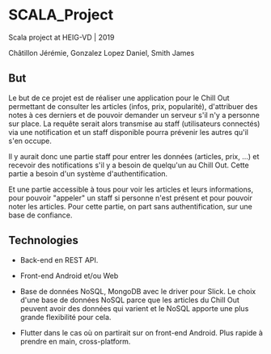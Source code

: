 # SCALA_Project

Scala project at HEIG-VD | 2019

Châtillon Jérémie, Gonzalez Lopez Daniel, Smith James

## But

Le but de ce projet est de réaliser une application pour le Chill Out permettant de consulter les articles (infos, prix, popularité), d'attribuer des notes à ces derniers et de pouvoir demander un serveur s'il n'y a personne sur place. La requête serait alors transmise au staff (utilisateurs connectés) via une notification et un staff disponible pourra prévenir les autres qu'il s'en occupe.

Il y aurait donc une partie staff pour entrer les données (articles, prix, ...) et recevoir des notifications s'il y a besoin de quelqu'un au Chill Out. Cette partie a besoin d'un système d'authentification.

Et une partie accessible à tous pour voir les articles et leurs informations, pour pouvoir "appeler" un staff si personne n'est présent et pour pouvoir noter les articles. Pour cette partie, on part sans authentification, sur une base de confiance.

## Technologies

* Back-end en REST API.

* Front-end Android et/ou Web

* Base de données NoSQL, MongoDB avec le driver pour Slick. Le choix d'une base de données NoSQL parce que les articles du Chill Out peuvent avoir des données qui varient et le NoSQL apporte une plus grande flexibilité pour cela.

* Flutter dans le cas où on partirait sur on front-end Android. Plus rapide à prendre en main, cross-platform.